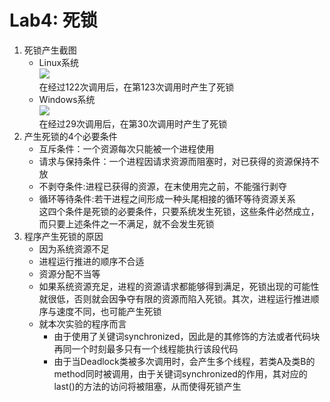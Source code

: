 # Lab4: 死锁
1. 死锁产生截图
	* Linux系统  
	![](https://ooo.0o0.ooo/2016/11/07/58209d2f77536.png)  
	在经过122次调用后，在第123次调用时产生了死锁
	* Windows系统  
	![](https://ooo.0o0.ooo/2016/11/07/5820a41147273.png)  
	在经过29次调用后，在第30次调用时产生了死锁
2. 产生死锁的4个必要条件
	* 互斥条件：一个资源每次只能被一个进程使用
	* 请求与保持条件：一个进程因请求资源而阻塞时，对已获得的资源保持不放
	* 不剥夺条件:进程已获得的资源，在末使用完之前，不能强行剥夺
	* 循环等待条件:若干进程之间形成一种头尾相接的循环等待资源关系  
	这四个条件是死锁的必要条件，只要系统发生死锁，这些条件必然成立，而只要上述条件之一不满足，就不会发生死锁
3. 程序产生死锁的原因
	* 因为系统资源不足
	* 进程运行推进的顺序不合适
	* 资源分配不当等
	* 如果系统资源充足，进程的资源请求都能够得到满足，死锁出现的可能性就很低，否则就会因争夺有限的资源而陷入死锁。其次，进程运行推进顺序与速度不同，也可能产生死锁
	* 就本次实验的程序而言
		* 由于使用了关键词synchronized，因此是的其修饰的方法或者代码块再同一个时刻最多只有一个线程能执行该段代码
		* 由于当Deadlock类被多次调用时，会产生多个线程，若类A及类B的method同时被调用，由于关键词synchronized的作用，其对应的last()的方法的访问将被阻塞，从而使得死锁产生
